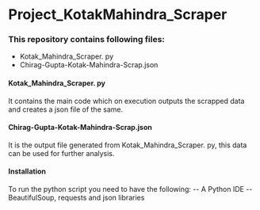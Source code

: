 # Project_KotakMahindra_Scraper


### This repository contains following files:
  - Kotak_Mahindra_Scraper. py
  - Chirag-Gupta-Kotak-Mahindra-Scrap.json

#### Kotak_Mahindra_Scraper. py

  It contains the main code which on execution outputs the scrapped data and creates a json file of the same. 

#### Chirag-Gupta-Kotak-Mahindra-Scrap.json

  It is the output file generated from Kotak_Mahindra_Scraper. py, this data can be used for further analysis.

#### Installation

To run the python script you need to have the following:
    -- A Python IDE 
    -- BeautifulSoup, requests and json libraries 
